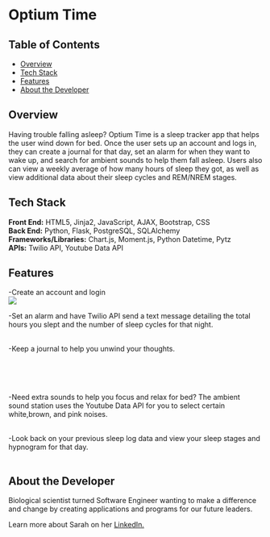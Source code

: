 # Optium Time

## Table of Contents

- [Overview](#overview)
- [Tech Stack](#tech-stack)
- [Features](#features)
- [About the Developer](#developer)

## <a name="overview"></a>Overview

Having trouble falling asleep? Optium Time is a sleep tracker app that helps the user wind down for bed. Once the user sets up an account and logs in, they can create a journal for that day, set an alarm for when they want to wake up, and search for ambient sounds to help them fall asleep. Users also can view a weekly average of how many hours of sleep they got, as well as view additional data about their sleep cycles and REM/NREM stages.

## <a name="tech-stack"></a>Tech Stack

**Front End:** HTML5, Jinja2, JavaScript, AJAX, Bootstrap, CSS<br>
**Back End:** Python, Flask, PostgreSQL, SQLAlchemy<br>
**Frameworks/Libraries:** Chart.js, Moment.js, Python Datetime, Pytz<br>
**APIs:** Twilio API, Youtube Data API
<br/>

## <a name="features"></a>Features

-Create an account and login
<br>
<img src ="https://giphy.com/gifs/qtQhbW02dgujNIx0NQ/html5" />
<br>

-Set an alarm and have Twilio API send a text message detailing the total hours you slept and the number of sleep cycles for that night.
<br><br>

<!-- <p align="center">
<img src="/static/images/reminder.jpg">
<br/><br/>
 </p> -->

-Keep a journal to help you unwind your thoughts.
<br><br>

<!-- <p align="center">
<img src="/static/images/todolist.jpg">
<br/><br/>
 </p> -->

<!-- After a long day, write a simple
journal entry to help clear the mind
and not stress over what to write
with guided prompts or free write what's
on your mind. -->

<br><br>

<!-- <p align="center">
<img src="/static/images/journal.jpg">
<br/><br/>
 </p> -->

-Need extra sounds to help you focus and relax for bed? The ambient sound station uses the Youtube Data API for you
to select certain white,brown, and pink noises.
<br><br>

<!-- <p align="center">
<img src="/static/images/meditation.jpg">
<br><br>
 </p> -->

-Look back on your previous sleep log data and view your sleep stages and hypnogram for that day.
<br><br>

## <a name="developer"></a>About the Developer

Biological scientist turned Software Engineer wanting to make a difference and change by creating applications and programs for our future leaders.

Learn more about Sarah on her <a href="https://www.linkedin.com/in/wong-s" target="_blank">LinkedIn.</a>
